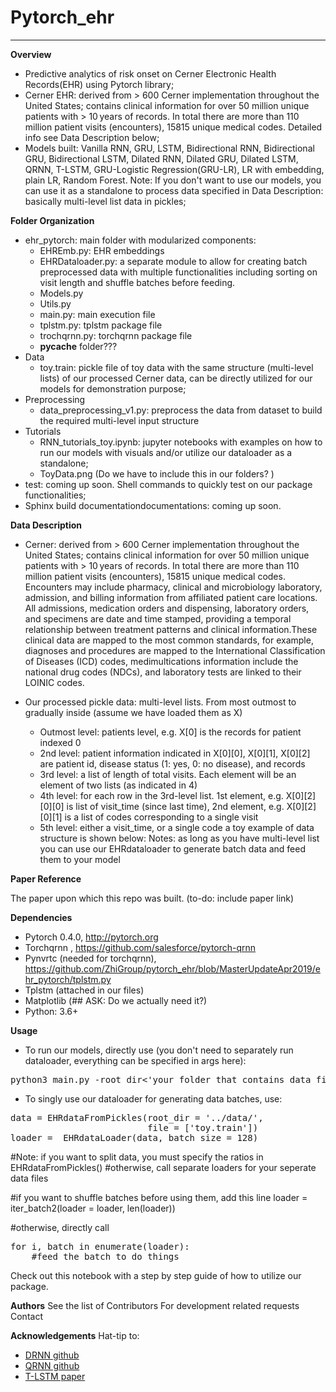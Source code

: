# Pytorch_ehr
***************** 

**Overview**

* Predictive analytics of risk onset on Cerner Electronic Health Records(EHR) using Pytorch library;
* Cerner EHR: derived from > 600 Cerner implementation throughout the United States; contains clinical information for over 50 million unique patients with > 10 years of records. In total there are more than 110 million patient visits (encounters), 15815 unique medical codes. Detailed info see Data Description below;
* Models built: Vanilla RNN, GRU, LSTM, Bidirectional RNN, Bidirectional GRU, Bidirectional LSTM, Dilated RNN, Dilated GRU, Dilated LSTM, QRNN, T-LSTM, GRU-Logistic Regression(GRU-LR), LR with embedding, plain LR, Random Forest. 
  Note: If you don't want to use our models, you can use it as a standalone to process data specified in Data Description: basically multi-level list data in pickles;

**Folder Organization**
* ehr_pytorch: main folder with modularized components:
    * EHREmb.py: EHR embeddings
    * EHRDataloader.py: a separate module to allow for creating batch preprocessed data with multiple functionalities including sorting on visit length and shuffle batches before feeding.
    * Models.py
    * Utils.py
    * main.py: main execution file
    * tplstm.py: tplstm package file
    * trochqrnn.py: torchqrnn package file
    * __pycache__ folder???
* Data
    * toy.train: pickle file of  toy data with the same structure (multi-level lists) of our processed Cerner data, can be directly utilized for our models for demonstration purpose;
* Preprocessing
    * data_preprocessing_v1.py: preprocess the data from dataset to build the required multi-level input structure
* Tutorials 
    * RNN_tutorials_toy.ipynb: jupyter notebooks with examples on how to run our models with visuals and/or utilize our dataloader as a standalone;
    * ToyData.png (Do we have to include this in our folders? )  
* test: coming up soon. Shell commands to quickly test on our package functionalities;
* Sphinx build documentationdocumentations: coming up soon.

**Data Description**

*  Cerner: derived from > 600 Cerner implementation throughout the United States; contains clinical information for over 50 million unique patients with > 10 years of records. In total there are more than 110 million patient visits (encounters), 15815 unique medical codes. Encounters may include pharmacy, clinical and microbiology laboratory, admission, and billing information from affiliated patient care locations. All admissions, medication orders and dispensing, laboratory orders, and specimens are date and time stamped, providing a temporal relationship between treatment patterns and clinical information.These clinical data are mapped to the most common standards, for example, diagnoses and procedures are mapped to the International Classification of Diseases (ICD) codes, medimultications information include the national drug codes (NDCs), and laboratory tests are linked to their LOINIC codes.

*  Our processed pickle data: multi-level lists. From most outmost to gradually inside (assume we have loaded them as X)
    * Outmost level: patients level, e.g. X[0] is the records for patient indexed 0
    * 2nd level: patient information indicated in X[0][0], X[0][1], X[0][2] are patient id, disease status (1: yes, 0: no disease), and records
    * 3rd level: a list of length of total visits. Each element will be an element of two lists (as indicated in 4)
    * 4th level: for each row in the 3rd-level list. 1st element, e.g. X[0][2][0][0] is list of visit_time (since last time), 2nd element, e.g. X[0][2][0][1] is a list of codes corresponding to a single visit
    * 5th level: either a visit_time, or a single code
a toy example of data structure is shown below: 
Notes: as long as you have multi-level list you can use our EHRdataloader to generate batch data and feed them to your model

**Paper Reference**

The paper upon which this repo was built. (to-do: include paper link)

**Dependencies**
* Pytorch 0.4.0, http://pytorch.org
* Torchqrnn , https://github.com/salesforce/pytorch-qrnn
* Pynvrtc (needed for torchqrnn), https://github.com/ZhiGroup/pytorch_ehr/blob/MasterUpdateApr2019/ehr_pytorch/tplstm.py
* Tplstm (attached in our files)
* Matplotlib (## ASK: Do we actually need it?)
* Python: 3.6+

**Usage**
* To run our models, directly use (you don't need to separately run dataloader, everything can be specified in args here):
<pre>
python3 main.py -root_dir<'your folder that contains data file(s)'> -files<['filename(train)' 'filename(valid)' 'filename(test)']> -which_model<'RNN'> -optimizer<'adam'> ....(feed as many args as you please)
</pre>

* To singly use our dataloader for generating data batches, use:
<pre>
data = EHRdataFromPickles(root_dir = '../data/', 
                          file = ['toy.train'])
loader =  EHRdataLoader(data, batch_size = 128)
</pre>
#Note: if you want to split data, you must specify the ratios in EHRdataFromPickles()
      #otherwise, call separate loaders for your seperate data files

#if you want to shuffle batches before using them, add this line 
loader = iter_batch2(loader = loader, len(loader))

#otherwise, directly call 
<pre>
for i, batch in enumerate(loader): 
    #feed the batch to do things
</pre>
Check out this notebook with a step by step guide of how to utilize our package.

**Authors**
See the list of Contributors
For development related requests Contact

**Acknowledgements**
Hat-tip to:
* [DRNN github](https://github.com/zalandoresearch/pt-dilate-rnn)
* [QRNN github](https://github.com/salesforce/pytorch-qrnn)
* [T-LSTM paper](http://biometrics.cse.msu.edu/Publications/MachineLearning/Baytasetal_PatientSubtypingViaTimeAwareLSTMNetworks.pdf)


